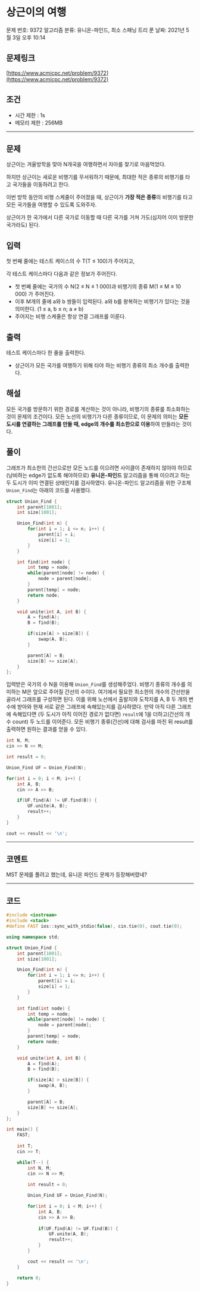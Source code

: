 # 상근이의 여행

문제 번호: 9372
알고리즘 분류: 유니온-파인드, 최소 스패닝 트리
푼 날짜: 2021년 5월 3일 오후 10:14

## 문제링크

[https://www.acmicpc.net/problem/9372](https://www.acmicpc.net/problem/9372)

## 조건

- 시간 제한 : 1s
- 메모리 제한 : 256MB

---

## 문제

상근이는 겨울방학을 맞아 N개국을 여행하면서 자아를 찾기로 마음먹었다.

하지만 상근이는 새로운 비행기를 무서워하기 때문에, 최대한 적은 종류의 비행기를 타고 국가들을 이동하려고 한다.

이번 방학 동안의 비행 스케줄이 주어졌을 때, 상근이가 **가장 적은 종류**의 비행기를 타고 모든 국가들을 여행할 수 있도록 도와주자.

상근이가 한 국가에서 다른 국가로 이동할 때 다른 국가를 거쳐 가도(심지어 이미 방문한 국가라도) 된다.

## 입력

첫 번째 줄에는 테스트 케이스의 수 T(T ≤ 100)가 주어지고,

각 테스트 케이스마다 다음과 같은 정보가 주어진다.

- 첫 번째 줄에는 국가의 수 N(2 ≤ N ≤ 1 000)과 비행기의 종류 M(1 ≤ M ≤ 10 000) 가 주어진다.
- 이후 M개의 줄에 a와 b 쌍들이 입력된다. a와 b를 왕복하는 비행기가 있다는 것을 의미한다. (1 ≤ a, b ≤ n; a ≠ b)
- 주어지는 비행 스케줄은 항상 연결 그래프를 이룬다.

## 출력

테스트 케이스마다 한 줄을 출력한다.

- 상근이가 모든 국가를 여행하기 위해 타야 하는 비행기 종류의 최소 개수를 출력한다.

## 해설

모든 국가를 방문하기 위한 경로를 계산하는 것이 아니라, 비행기의 종류를 최소화하는 것이 문제의 조건이다. 모든 노선의 비행기가 다른 종류이므로, 이 문제의 의미는 **모든 도시를 연결하는 그래프를 만들 때, edge의 개수를 최소한으로 이용**하여 만들라는 것이다. 

## 풀이

그래프가 최소한의 간선으로만 모든 노드를 이으려면 사이클이 존재하지 않아야 하므로 (낭비하는 edge가 없도록 해야하므로)  **유니온-파인드** 알고리즘을 통해 이으려고 하는 두 도시가 이미 연결된 상태인지를 검사하였다. 유니온-파인드 알고리즘을 위한 구조체 `Union_Find`는 아래의 코드를 사용했다.

```cpp
struct Union_Find {
    int parent[1001];
    int size[1001];

    Union_Find(int n) {
        for(int i = 1; i <= n; i++) {
            parent[i] = i;
            size[i] = 1;
        }
    }

    int find(int node) {
        int temp = node;
        while(parent[node] != node) {
            node = parent[node];
        }
        parent[temp] = node;
        return node;
    }

    void unite(int A, int B) {
        A = find(A);
        B = find(B);

        if(size[A] > size[B]) {
            swap(A, B);
        }

        parent[A] = B;
        size[B] += size[A];
    }
};
```

입력받은 국가의 수 N을 이용해 `Union_Find`를 생성해주었다. 비행기 종류의 개수를 의미하는 M은 앞으로 주어질 간선의 수이다. 여기에서 필요한 최소한의 개수의 간선만을 골라서 그래프를 구성하면 된다.  이를 위해 노선에서 출발지와 도착지를 A, B 두 개의 변수에 받아와 현재 서로 같은 그래프에 속해있는지를 검사하였다. 만약 아직 다른 그래프에 속해있다면 (두 도시가 아직 이어진 경로가 없다면) `result`에 1을 더하고(간선의 개수 count) 두 노드를 이어준다. 모든 비행기 종류(간선)에 대해 검사를 마친 뒤 result를 출력하면 원하는 결과를 얻을 수 있다.

```cpp
int N, M;
cin >> N >> M;

int result = 0;

Union_Find UF = Union_Find(N);

for(int i = 0; i < M; i++) {
    int A, B;
    cin >> A >> B;

    if(UF.find(A) != UF.find(B)) {
        UF.unite(A, B);
        result++;
    }
}

cout << result << '\n';
```

---

## 코멘트

MST 문제를 풀려고 했는데, 유니온 파인드 문제가 등장해버렸네?

---

## 코드

```cpp
#include <iostream>
#include <stack>
#define FAST ios::sync_with_stdio(false), cin.tie(0), cout.tie(0);

using namespace std;

struct Union_Find {
    int parent[1001];
    int size[1001];

    Union_Find(int n) {
        for(int i = 1; i <= n; i++) {
            parent[i] = i;
            size[i] = 1;
        }
    }

    int find(int node) {
        int temp = node;
        while(parent[node] != node) {
            node = parent[node];
        }
        parent[temp] = node;
        return node;
    }

    void unite(int A, int B) {
        A = find(A);
        B = find(B);

        if(size[A] > size[B]) {
            swap(A, B);
        }

        parent[A] = B;
        size[B] += size[A];
    }
};

int main() {
    FAST;
    
    int T;
    cin >> T;

    while(T--) {
        int N, M;
        cin >> N >> M;
        
        int result = 0;

        Union_Find UF = Union_Find(N);

        for(int i = 0; i < M; i++) {
            int A, B;
            cin >> A >> B;
        
            if(UF.find(A) != UF.find(B)) {
                UF.unite(A, B);
                result++;
            }
        }

        cout << result << '\n';
    }

    return 0;
}
```